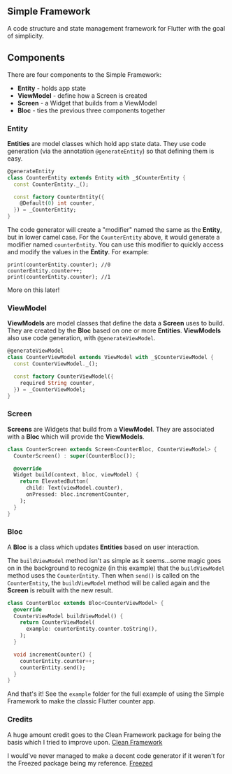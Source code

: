 ## Simple Framework
A code structure and state management framework for Flutter with the goal of simplicity.

## Components

There are four components to the Simple Framework:
 - **Entity** - holds app state
 - **ViewModel** - define how a Screen is created
 - **Screen** - a Widget that builds from a ViewModel
 - **Bloc** - ties the previous three components together

### Entity

**Entities** are model classes which hold app state data. They use code generation (via the annotation
`@generateEntity`) so that defining them is easy.

```dart
@generateEntity
class CounterEntity extends Entity with _$CounterEntity {
  const CounterEntity._();

  const factory CounterEntity({
    @Default(0) int counter,
  }) = _CounterEntity;
}
```

The code generator will create a "modifier" named the same as the **Entity**, but in lower camel
case. For the `CounterEntity` above, it would generate a modifier named `counterEntity`. You
can use this modifier to quickly access and modify the values in the **Entity**. For example:

```
print(counterEntity.counter); //0
counterEntity.counter++;
print(counterEntity.counter); //1
```

More on this later!

### ViewModel

**ViewModels** are model classes that define the data a **Screen** uses to build. They are created by the
**Bloc** based on one or more **Entities**. **ViewModels** also use code generation, with `@generateViewModel`.

```dart
@generateViewModel
class CounterViewModel extends ViewModel with _$CounterViewModel {
  const CounterViewModel._();

  const factory CounterViewModel({
    required String counter,
  }) = _CounterViewModel;
}
```

### Screen

**Screens** are Widgets that build from a **ViewModel**. They are associated with a **Bloc** which will
provide the **ViewModels**.

```dart
class CounterScreen extends Screen<CounterBloc, CounterViewModel> {
  CounterScreen() : super(CounterBloc());

  @override
  Widget build(context, bloc, viewModel) {
    return ElevatedButton(
      child: Text(viewModel.counter),
      onPressed: bloc.incrementCounter,
    );
  }
}
```

### Bloc

A **Bloc** is a class which updates **Entities** based on user interaction.

The `buildViewModel` method isn't as simple as it seems...some magic goes on in the background
to recognize (in this example) that the `buildViewModel` method uses the `CounterEntity`. Then
when `send()` is called on the `CounterEntity`, the `buildViewModel` method will be called again
and the **Screen** is rebuilt with the new result.

```dart
class CounterBloc extends Bloc<CounterViewModel> {
  @override
  CounterViewModel buildViewModel() {
    return CounterViewModel(
      example: counterEntity.counter.toString(),
    );
  }

  void incrementCounter() {
    counterEntity.counter++;
    counterEntity.send();
  }
}
```

And that's it!
See the `example` folder for the full example of using the Simple Framework to make the classic
Flutter counter app.

### Credits
A huge amount credit goes to the Clean Framework package for being the basis which I tried to
improve upon.
[Clean Framework](https://pub.dev/packages/clean_framework/versions/0.4.2)

I would've never managed to make a decent code generator if it weren't for the Freezed package
being my reference.
[Freezed](https://pub.dev/packages/freezed)
